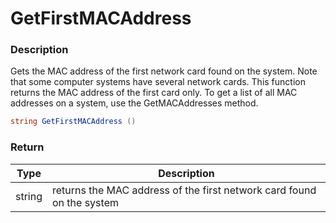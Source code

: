 # GetFirstMACAddress

### Description

Gets the MAC address of the first network card found on the system. Note that some computer systems have several network cards. This function returns the MAC address of the first card only. To get a list of all MAC addresses on a system, use the GetMACAddresses method.

```csharp
string GetFirstMACAddress ()
```

### Return

| Type   | Description                                                           |
| ------ | --------------------------------------------------------------------- |
| string | returns the MAC address of the first network card found on the system |

